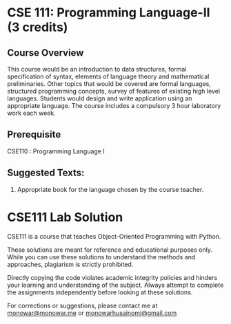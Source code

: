# CSE 111: Programming Language-II (3 credits)
## Course Overview 
This course would be an introduction to data structures, formal specification of syntax, elements of language theory and mathematical preliminaries. Other topics that would be covered are formal languages, structured programming concepts, survey of features of existing high level languages. Students would design and write application using an appropriate language.
The course includes a compulsory 3 hour laboratory work each week.

## Prerequisite
CSE110 :  Programming Language I

## Suggested Texts:
1. Appropriate book for the language chosen by the course teacher.


# CSE111 Lab Solution 
CSE111 is a course that teaches Object-Oriented Programming with Python.

These solutions are meant for reference and educational purposes only. While you can use these solutions to understand the methods and approaches, plagiarism is strictly prohibited.

Directly copying the code violates academic integrity policies and hinders your learning and understanding of the subject. Always attempt to complete the assignments independently before looking at these solutions.

For corrections or suggestions, please contact me at monowar@monowar.me or monowarhusainomi@gmail.com
